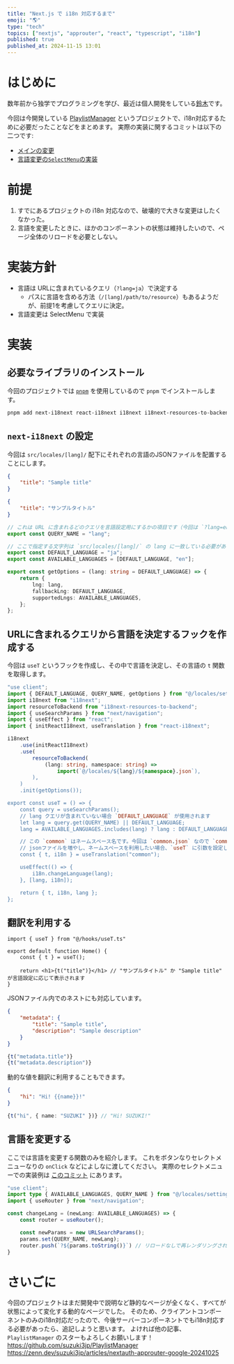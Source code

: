 ```yaml
---
title: "Next.js で i18n 対応するまで"
emoji: "🌎"
type: "tech"
topics: ["nextjs", "approuter", "react", "typescript", "i18n"]
published: true
published_at: 2024-11-15 13:01
---
```


# はじめに
数年前から独学でプログラミングを学び、最近は個人開発をしている[鈴木](https://github.com/suzuki3jp)です。

今回は今開発している [PlaylistManager](https://github.com/suzuki3jp/PlaylistManager) というプロジェクトで、i18n対応するために必要だったことなどをまとめます。
実際の実装に関するコミットは以下の二つです:  
- [メインの変更](https://github.com/suzuki3jp/PlaylistManager/commit/384d57644c6782088b8e74a3e61e1da24cc8bd6c)
- [言語変更の`SelectMenu`の実装](https://github.com/suzuki3jp/PlaylistManager/commit/140fe3a682f9d82355f0493fe57a50c0467a3fce)
# 前提
1. すでにあるプロジェクトの i18n 対応なので、破壊的で大きな変更はしたくなかった。
2. 言語を変更したときに、ほかのコンポーネントの状態は維持したいので、ページ全体のリロードを必要としない。

# 実装方針
- 言語は URLに含まれているクエリ（`?lang=ja`）で決定する
  - パスに言語を含める方法（`/[lang]/path/to/resource`）もあるようだが、前提1を考慮してクエリに決定。
- 言語変更は SelectMenu で実装

# 実装
## 必要なライブラリのインストール
今回のプロジェクトでは [`pnpm`](https://pnpm.io/) を使用しているので `pnpm` でインストールします。
```bash
pnpm add next-i18next react-i18next i18next i18next-resources-to-backend
```

## `next-i18next` の設定
今回は `src/locales/[lang]/` 配下にそれぞれの言語のJSONファイルを配置することにします。
```json:src/locales/en/common.json
{
    "title": "Sample title"
}
```
```json:src/locales/ja/common.json
{
    "title": "サンプルタイトル"
}
```
```ts:src/locales/settings.ts
// これは URL に含まれるどのクエリを言語設定用にするかの項目です（今回は `?lang=en`）
export const QUERY_NAME = "lang";

// ここで指定する文字列は `src/locales/[lang]/` の lang に一致している必要があります。
export const DEFAULT_LANGUAGE = "ja";
export const AVAILABLE_LANGUAGES = [DEFAULT_LANGUAGE, "en"];

export const getOptions = (lang: string = DEFAULT_LANGUAGE) => {
	return {
		lng: lang,
		fallbackLng: DEFAULT_LANGUAGE,
		supportedLngs: AVAILABLE_LANGUAGES,
	};
};
```

## URLに含まれるクエリから言語を決定するフックを作成する
今回は `useT` というフックを作成し、その中で言語を決定し、その言語の `t` 関数を取得します。
```ts:src/hooks/useT.ts
"use client";
import { DEFAULT_LANGUAGE, QUERY_NAME, getOptions } from "@/locales/settings";
import i18next from "i18next";
import resourceToBackend from "i18next-resources-to-backend";
import { useSearchParams } from "next/navigation";
import { useEffect } from "react";
import { initReactI18next, useTranslation } from "react-i18next";

i18next
	.use(initReactI18next)
	.use(
		resourceToBackend(
			(lang: string, namespace: string) =>
				import(`@/locales/${lang}/${namespace}.json`),
		),
	)
	.init(getOptions());

export const useT = () => {
	const query = useSearchParams();
    // lang クエリが含まれていない場合 `DEFAULT_LANGUAGE` が使用されます
	let lang = query.get(QUERY_NAME) || DEFAULT_LANGUAGE;
	lang = AVAILABLE_LANGUAGES.includes(lang) ? lang : DEFAULT_LANGUAGE;

    // この `common` はネームスペース名です。今回は `common.json` なので `common` を設定
    // jsonファイルを増やし、ネームスペースを利用したい場合、`useT` に引数を設定しましょう
	const { t, i18n } = useTranslation("common");

	useEffect(() => {
		i18n.changeLanguage(lang);
	}, [lang, i18n]);

    return { t, i18n, lang };
};
```

## 翻訳を利用する
```tsx:src/app/page.tsx
import { useT } from "@/hooks/useT.ts"

export default function Home() {
    const { t } = useT();

    return <h1>{t("title")}</h1> // "サンプルタイトル" か "Sample title" が言語設定に応じて表示されます
}
```

JSONファイル内でのネストにも対応しています。
```json:src/locales/en/common.json
{
    "metadata": {
        "title": "Sample title",
        "description": "Sample description"
    }
}
```
```ts
{t("metadata.title")}
{t("metadata.description")}
```

動的な値を翻訳に利用することもできます。
```json:src/locales/en/common.json
{
    "hi": "Hi! {{name}}!"
}
```
```ts
{t("hi", { name: "SUZUKI" })} // "Hi! SUZUKI!"
```

## 言語を変更する
ここでは言語を変更する関数のみを紹介します。
これをボタンなりセレクトメニューなりの `onClick` などによしなに渡してください。
実際のセレクトメニューでの実装例は [このコミット](https://github.com/suzuki3jp/PlaylistManager/commit/140fe3a682f9d82355f0493fe57a50c0467a3fce#diff-32d6906cd67f2c1b2857da9d190d9a8e175d972f98249c599c8015aa148511ef) にあります。
```ts
"use client";
import type { AVAILABLE_LANGUAGES, QUERY_NAME } from "@/locales/settings.json";
import { useRouter } from "next/navigation";

const changeLang = (newLang: AVAILABLE_LANGUAGES) => {
    const router = useRouter();

    const newParams = new URLSearchParams();
    params.set(QUERY_NAME, newLang);
    router.push(`?${params.toString()}`) // リロードなしで再レンダリングされる（たぶん）
}
```

# さいごに
今回のプロジェクトはまだ開発中で説明など静的なページが全くなく、すべてが状態によって変化する動的なページでした。
そのため、クライアントコンポーネントのみのi18n対応だったので、今後サーバーコンポーネントでもi18n対応する必要があったら、追記しようと思います。
よければ他の記事、`PlaylistManager` のスターもよろしくお願いします！
https://github.com/suzuki3jp/PlaylistManager
https://zenn.dev/suzuki3jp/articles/nextauth-approuter-google-20241025